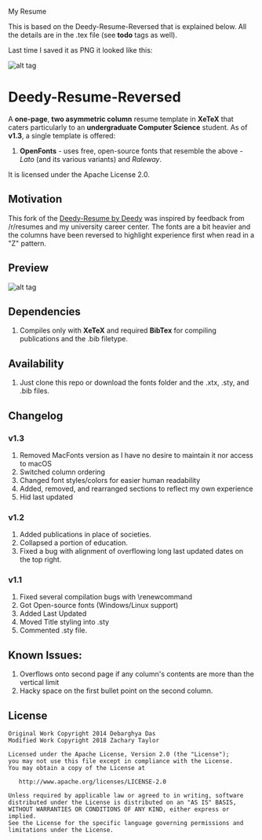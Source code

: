 My Resume

This is based on the Deedy-Resume-Reversed that is explained below. All the details are in the .tex file (see **todo** tags as well).

Last time I saved it as PNG it looked like this:

![alt tag](https://github.com/imanvl/GIT-doodles/edit/Testing-new-branch/cv/cv20191004.png)

Deedy-Resume-Reversed
=========================

A **one-page**, **two asymmetric column** resume template in **XeTeX** that caters particularly to an **undergraduate Computer Science** student.
As of **v1.3**, a single template is offered:

1. **OpenFonts** - uses free, open-source fonts that resemble the above - *Lato* (and its various variants) and *Raleway*.

It is licensed under the Apache License 2.0.

## Motivation

This fork of the [Deedy-Resume by Deedy](https://github.com/Deedy/Deedy-Resume) was inspired by feedback from /r/resumes and my university career center.  The fonts are a bit heavier and the columns have been reversed to highlight experience first when read in a "Z" pattern.

## Preview

![alt tag](https://raw.githubusercontent.com/ZDTaylor/Deedy-Resume/master/sample-image.png)

## Dependencies

1. Compiles only with **XeTeX** and required **BibTex** for compiling publications and the .bib filetype.

## Availability

1. Just clone this repo or download the fonts folder and the .xtx, .sty, and .bib files.
<!--
2. **Overleaf**.com (formerly **WriteLatex**.com) (v1 fonts/colors changed) - [compilable online](https://www.writelatex.com/templates/deedy-resume/sqdbztjjghvz#.U2H9Kq1dV18)
3. **ShareLatex**.com (v1 fonts changes) - [compilable online](https://www.sharelatex.com/templates/cv-or-resume/deedy-resume)
-->

## Changelog
### v1.3
 1. Removed MacFonts version as I have no desire to maintain it nor access to macOS
 2. Switched column ordering
 3. Changed font styles/colors for easier human readability
 4. Added, removed, and rearranged sections to reflect my own experience
 5. Hid last updated

### v1.2
 1. Added publications in place of societies.
 2. Collapsed a portion of education.
 3. Fixed a bug with alignment of overflowing long last updated dates on the top right.

### v1.1
 1. Fixed several compilation bugs with \renewcommand
 2. Got Open-source fonts (Windows/Linux support)
 3. Added Last Updated
 4. Moved Title styling into .sty
 5. Commented .sty file.

## Known Issues:
1. Overflows onto second page if any column's contents are more than the vertical limit
2. Hacky space on the first bullet point on the second column.

## License
    Original Work Copyright 2014 Debarghya Das
    Modified Work Copyright 2018 Zachary Taylor

    Licensed under the Apache License, Version 2.0 (the "License");
    you may not use this file except in compliance with the License.
    You may obtain a copy of the License at

       http://www.apache.org/licenses/LICENSE-2.0

    Unless required by applicable law or agreed to in writing, software
    distributed under the License is distributed on an "AS IS" BASIS,
    WITHOUT WARRANTIES OR CONDITIONS OF ANY KIND, either express or implied.
    See the License for the specific language governing permissions and
    limitations under the License.
